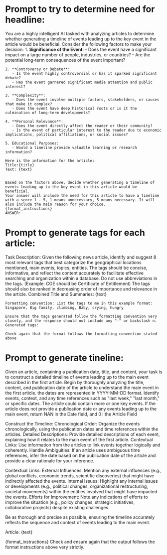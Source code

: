 # Prompt to try to determine need for headline:
You are a highly intelligent AI tasked with analyzing articles to determine whether generating a timeline of events leading up to the key event in the article would be beneficial. 
Consider the following factors to make your decision:
    1. **Significance of the Event**:
       - Does the event have a significant impact on a large number of people, industries, or countries?
       - Are the potential long-term consequences of the event important?

    2. **Controversy or Debate**:
       - Is the event highly controversial or has it sparked significant debate?
       - Has the event garnered significant media attention and public interest?

    3. **Complexity**:
       - Does the event involve multiple factors, stakeholders, or causes that make it complex?
       - Does the event have deep historical roots or is it the culmination of long-term developments?

    4. **Personal Relevance**:
       - Does the event directly affect the reader or their community?
       - Is the event of particular interest to the reader due to economic implications, political affiliations, or social issues?

    5. Educational Purposes:
       - Would a timeline provide valuable learning or research information?

    Here is the information for the article:
    Title:{title}
    Text: {text}
    

    Based on the factors above, decide whether generating a timeline of events leading up to the key event in this article would be beneficial. 
    Your answer will include the need for this article to have a timeline with a score 1 - 5, 1 means unnecessary, 5 means necessary. It will also include the main reason for your choice.
    {format_instructions}    
    ANSWER:


# Prompt to generate tags for each article:
Task Description: Given the following news article, identify and suggest 8 most relevant tags that best categorize the geographical locations mentioned, main events, topics, entities.
The tags should be concise, informative, and reflect the content accurately to facilitate effective searching and organization within a database.
Do not use abbreviations in the tags. (Example: COE should be Certificate of Entitlement)
The tags should also be ranked in decreasing order of importance and relevance in the article.
Combined Title and Summaries:
{text}
    
    Formatting convention: List the tags to me in this example format:
    Singapore, Big family, climbing, Baby, crying, hungry
    
    Ensure that the tags generated follow the formatting convention very closely, and the response should not include any "-" or backslash n.
    Generated tags:
    
    Check again that the format follows the formatting convention stated above




# Prompt to generate tineline:
Given an article, containing a publication date, title, and content, your task is to construct a detailed timeline of events leading up to the main event described in the first article.
Begin by thoroughly analyzing the title, content, and publication date of the article to understand the main event in the first article. 
the dates are represented in YYYY-MM-DD format. Identify events, context, and any time references such as "last week," "last month," or specific dates. 
The article could contain more or one key events. 
If the article does not provide a publication date or any events leading up to the main event, return NAN in the Date field, and 0 i the Article Field


Construct the Timeline:
Chronological Order: Organize the events chronologically, using the publication dates and time references within the articles.
Detailed Descriptions: Provide detailed descriptions of each event, explaining how it relates to the main event of the first article.
Contextual Links: Use information from the articles to link events together logically and coherently.
Handle Ambiguities: If an article uses ambiguous time references, infer the date based on the publication date of the article and provide a clear rationale for your inference.

Contextual Links:
External Influences: Mention any external influences (e.g., global conflicts, economic trends, scientific discoveries) that might have indirectly affected the events.
Internal Issues: Highlight any internal issues or developments (e.g., political changes, organizational restructuring, societal movements) within the entities involved that might have impacted the events.
Efforts for Improvement: Note any indications of efforts to improve the situation (e.g., policy changes, strategic initiatives, collaborative projects) despite existing challenges.

Be as thorough and precise as possible, ensuring the timeline accurately reflects the sequence and context of events leading to the main event.

Article:
{text}

{format_instructions}
Check and ensure again that the output follows the format instructions above very strictly. 





